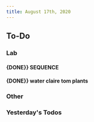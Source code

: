 ```yaml
---
title: August 17th, 2020
---
```


## **To-Do**
### **Lab**
#### {DONE}} SEQUENCE

#### {DONE}} water claire tom plants

#### 

### **Other**
#### 

#### 

#### 

#### 

#### 

### **Yesterday's Todos**
#### 
